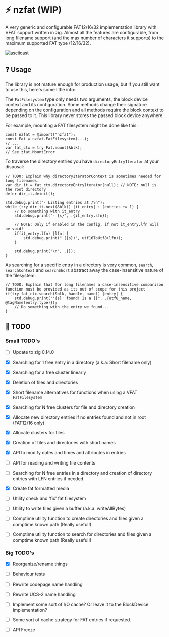 # ⚡ nzfat (WIP)
A very generic and configurable FAT12/16/32 implementation library with VFAT support written in zig.
Almost all the features are configurable, from long filename support (and the max number of characters it supports) to the maximum supported FAT type (12/16/32).

[![asciicast](https://asciinema.org/a/Zf1LmR1KpfLKj7KxOFWCuUIPE.svg)](https://asciinema.org/a/Zf1LmR1KpfLKj7KxOFWCuUIPE)

  
## ❓ Usage
The library is not mature enough for production usage, but if you still want to use this, here's some little info:
  
The `FatFilesystem` type only needs two arguments, the block device context and its configuration. Some methods change their signature depending on the configuration and all methods require the block context to be passed to it. This library never stores the passed block device anywhere.

For example, mounting a FAT filesystem might be done like this:
```zig
const nzfat = @import("nzfat");
const Fat = nzfat.FatFilesystem(...);
// ...
var fat_ctx = try Fat.mount(&blk);
// See zfat.MountError
```

To traverse the directory entries you have `directoryEntryIterator` at your disposal:
```zig
// TODO: Explain why directoryIteratorContext is sometimes needed for long filenames.
var dir_it = fat_ctx.directoryEntryIterator(null); // NOTE: null is the root directory
defer dir_it.deinit();

std.debug.print("- Listing entries at /\n");
while (try dir_it.next(&blk)) |it_entry| : (entries += 1) {
    // Do something with it_entry
    std.debug.print("- {s}", .{it_entry.sfn});

    // NOTE: Only if enabled in the config, if not it_entry.lfn will be void!
    if(it_entry.lfn) |lfn| {
        std.debug.print(" ({s})", utf16ToUtf8(lfn));
    }

    std.debug.print("\n", .{});
}
```

As searching for a specific entry in a directory is very common, `search`, `searchContext` and `searchShort` abstract away the case-insensitive nature of the filesystem:
```zig
// TODO: Explain that for long filenames a case-insensitive comparison function must be provided as its out of scope for this project
if(try fat_ctx.search(&blk, handle, name)) |entry| {
    std.debug.print("'{s}' found! Is a {}", .{utf8_name, @tagName(entry.type)});
    // Do something with the entry we found...
}
```

## 📝 TODO

### Small TODO's
- [ ] Update to zig 0.14.0

- [x] Searching for 1 free entry in a directory (a.k.a: Short filename only)
- [x] Searching for a free cluster linearly
- [x] Deletion of files and directories
- [x] Short filename alternatives for functions when using a VFAT `FatFilesystem`
- [x] Searching for N free clusters for file and directory creation
- [x] Allocate new directory entries if no entries found and not in root (FAT12/16 only)
- [x] Allocate clusters for files
- [x] Creation of files and directories with short names
- [x] API to modify dates and times and attributes in entries
- [ ] API for reading and writing file contents
- [ ] Searching for N free entries in a directory and creation of directory entries with LFN entries if needed.
- [x] Create fat formatted media
- [ ] Utility check and 'fix' fat filesystem
- [ ] Utility to write files given a buffer (a.k.a: writeAllBytes)
- [ ] Comptime utility function to create directories and files given a comptime known path (Really useful!)
- [ ] Comptime utility function to search for directories and files given a comptime known path (Really useful!)

### Big TODO's
- [x] Reorganize/rename things
- [ ] Behaviour tests
- [ ] Rewrite codepage name handling
- [ ] Rewrite UCS-2 name handling

- [ ] Implement some sort of I/O cache? Or leave it to the BlockDevice implementation?
- [ ] Some sort of cache strategy for FAT entries if requested.
- [ ] API Freeze
